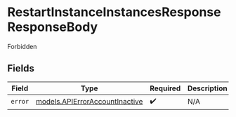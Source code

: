 # RestartInstanceInstancesResponseResponseBody

Forbidden


## Fields

| Field                                                                  | Type                                                                   | Required                                                               | Description                                                            |
| ---------------------------------------------------------------------- | ---------------------------------------------------------------------- | ---------------------------------------------------------------------- | ---------------------------------------------------------------------- |
| `error`                                                                | [models.APIErrorAccountInactive](../models/apierroraccountinactive.md) | :heavy_check_mark:                                                     | N/A                                                                    |
